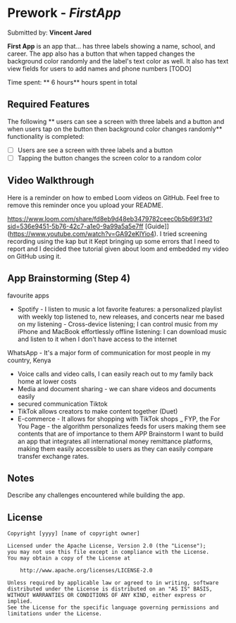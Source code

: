 # Prework - *FirstApp*

Submitted by: **Vincent Jared**

**First App** is an app that... has three labels showing a name, school, and career. The app also has a button that when tapped changes the background color randomly and the label's text color as well. It also has text view fields for users to add names and phone numbers [TODO] 

Time spent: ** 6 hours** hours spent in total

## Required Features

The following ** users can see a screen with three labels and a button and when users tap on the button then background color changes randomly** functionality is completed:


- [ ] Users are see a screen with three labels and a button
- [ ] Tapping the button changes the screen color to a random color
 
## Video Walkthrough

Here is a reminder on how to embed Loom videos on GitHub. Feel free to remove this reminder once you upload your README. 

https://www.loom.com/share/fd8eb9d48eb3479782ceec0b5b69f31d?sid=536e9451-5b76-42c7-a1e0-9a99a5a5e7ff
[Guide]](https://www.youtube.com/watch?v=GA92eKlYio4). 
I tried screening recording using the kap but it Kept bringing up some errors that I need to report and I decided thee tutorial given about loom and embedded my video on GitHub using it.

## App Brainstorming (Step 4)
favourite apps
- Spotify - I listen to music a lot
favorite features: a personalized playlist with weekly top listened to, new releases, and concerts near me based on my listening
                  - Cross-device listening; I can control music from my iPhone and MacBook effortlessly
                  offline listening: I can download music and listen to it when I don't have access to the internet
                  
WhatsApp - It's a major form of communication for most people in my country, Kenya
 - Voice calls and video calls, I can easily reach out to my family back home at lower costs
 - Media and document sharing - we can share videos and documents easily
 - secured communication
 Tiktok 
 - TikTok allows creators to make content together (Duet)
 - E-commerce - It allows for shopping with TikTok shops
 _ FYP, the For You Page - the algorithm personalizes feeds for users making them see contents that are of importance to them
 APP Brainstorm
I want to build an app that integrates all international money remittance platforms, making them easily accessible to users as they can easily compare transfer exchange rates.
## Notes

Describe any challenges encountered while building the app.

## License

    Copyright [yyyy] [name of copyright owner]

    Licensed under the Apache License, Version 2.0 (the "License");
    you may not use this file except in compliance with the License.
    You may obtain a copy of the License at

        http://www.apache.org/licenses/LICENSE-2.0

    Unless required by applicable law or agreed to in writing, software
    distributed under the License is distributed on an "AS IS" BASIS,
    WITHOUT WARRANTIES OR CONDITIONS OF ANY KIND, either express or implied.
    See the License for the specific language governing permissions and
    limitations under the License.
